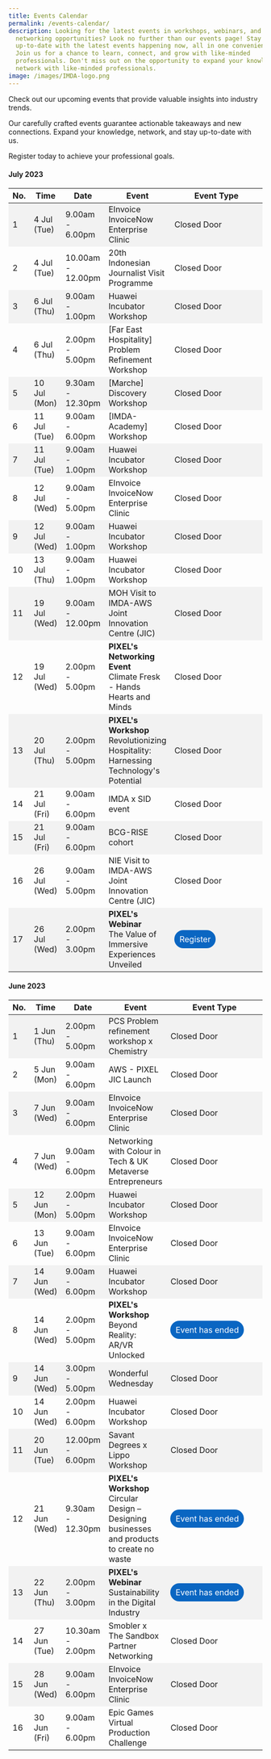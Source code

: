 ```yaml
---
title: Events Calendar
permalink: /events-calendar/
description: Looking for the latest events in workshops, webinars, and
  networking opportunities? Look no further than our events page! Stay
  up-to-date with the latest events happening now, all in one convenient place.
  Join us for a chance to learn, connect, and grow with like-minded
  professionals. Don't miss out on the opportunity to expand your knowledge and
  network with like-minded professionals.
image: /images/IMDA-logo.png
---
```

Check out our upcoming events that provide valuable insights into industry trends. 

Our carefully crafted events guarantee actionable takeaways and new connections. Expand your knowledge, network, and stay up-to-date with us. 

Register today to achieve your professional goals. 

#### July 2023
<table>
  <thead>
    <tr>
      <th>No.</th>
			<th>Time</th>
      <th>Date</th>
      <th>Event</th>
			<th style="width: 200px;">Event Type</th>
    </tr>
  </thead>
  <tbody>
    <tr style="background-color: #f2f2f2;">
      <td>1</td>
      <td>4 Jul (Tue)</td>
			<td>9.00am - 6.00pm
      </td><td>EInvoice InvoiceNow Enterprise Clinic</td>
			<td>Closed Door</td>
    </tr>
    <tr>
      <td>2</td>
      <td>4 Jul (Tue)</td>
			<td>10.00am - 12.00pm</td>
      <td>20th Indonesian Journalist Visit Programme</td>
			<td>Closed Door</td>
    </tr>
    <tr style="background-color: #f2f2f2;">
      <td>3</td>
      <td>6 Jul (Thu)</td>
			<td>9.00am - 1.00pm</td>
      <td>Huawei Incubator Workshop</td>
			<td>Closed Door</td>
    </tr>
    <tr>
      <td>4</td>
      <td>6 Jul (Thu)</td>
			<td>2.00pm - 5.00pm
      </td><td> [Far East Hospitality] Problem Refinement Workshop</td>
			<td>Closed Door</td>
    </tr>
    <tr style="background-color: #f2f2f2;">
      <td>5</td>
      <td>10 Jul (Mon)</td>
			<td>9.30am - 12.30pm
      </td><td> [Marche]<br> Discovery Workshop</td>
			<td>Closed Door</td>
    </tr>
    <tr>
      <td>6</td>
			<td>11 Jul (Tue)</td>
      <td>9.00am - 6.00pm</td>
			<td>[IMDA-Academy] Workshop
			</td><td>Closed Door</td>
    </tr>
    <tr style="background-color: #f2f2f2;">
      <td>7</td>
      <td>11 Jul (Tue)</td>
      <td>9.00am - 1.00pm</td>
			<td>Huawei Incubator Workshop
			</td><td>Closed Door</td>
    </tr>
		<tr>
      <td>8</td>
      <td>12 Jul (Wed)</td>
      <td>9.00am - 5.00pm</td>
			<td>EInvoice InvoiceNow Enterprise Clinic</td>
			<td>Closed Door</td>
    </tr>
    <tr style="background-color: #f2f2f2;">
      <td>9</td>
      <td>12 Jul (Wed)</td>
      <td>9.00am - 1.00pm</td>
			<td>Huawei Incubator Workshop
			</td><td>Closed Door</td>
    </tr>
      <tr>
      <td>10</td>
      <td>13 Jul (Thu)</td>
			<td>9.00am - 1.00pm</td>
<td>Huawei Incubator Workshop
			</td><td>Closed Door</td>
    </tr>
		 <tr style="background-color: #f2f2f2;">
      <td>11</td>
      <td>19 Jul (Wed)</td>
      <td>9.00am - 12.00pm</td>
			<td>MOH Visit to IMDA-AWS Joint Innovation Centre (JIC) 
			</td><td>Closed Door</td>
			</tr>
		 <tr>
      <td>12</td>
			<td>19 Jul (Wed)</td>
      <td>2.00pm - 5.00pm</td>
				<td><b>PIXEL's Networking Event</b><br>
						Climate Fresk - Hands Hearts and Minds</td>
			<td>Closed Door</td>    
    </tr>
	<tr style="background-color: #f2f2f2;">
      <td>13</td>
			<td>20 Jul (Thu)</td>
      <td>2.00pm - 5.00pm</td>
				<td><b>PIXEL's Workshop</b><br>
						Revolutionizing Hospitality: Harnessing Technology's Potential</td>
			<td>Closed Door</td>    
		</tr>
		 <tr>
      <td>14</td>
      <td>21 Jul (Fri)</td>
			<td>9.00am - 6.00pm</td>
      <td>IMDA x SID event </td>
			<td>Closed Door</td>
		</tr>
<tr style="background-color: #f2f2f2;">
	     <td>15</td>
			<td>21 Jul (Fri)</td>
      <td>9.00am - 6.00pm</td>
      <td>BCG-RISE cohort</td>
			<td>Closed Door</td>
		</tr>   
		<tr>
      <td>16</td>
      <td>26 Jul (Wed)</td>
			<td>9.00am - 5.00pm</td>
      <td>NIE Visit to IMDA-AWS Joint Innovation Centre (JIC) </td>
			<td>Closed Door</td>
		</tr>
	<tr style="background-color: #f2f2f2;">
      <td>17</td>
      <td>26 Jul (Wed)</td>
			<td>2.00pm - 3.00pm</td>
				<td><b>PIXEL's Webinar</b><br>
						The Value of Immersive Experiences Unveiled</td>
			<td><a href="https://imda-pixel.sg/event/400" target="_blank" style="background-color: #0A66C2; color: white; text-decoration: none; border-radius: 100px; padding-left: 10px; padding-right: 10px; padding-top:8px; padding-bottom:8px; vertical-align:middle">Register</a></td>
    </tr>
  </tbody>
</table>

#### June 2023
<table>
  <thead>
    <tr>
      <th>No.</th>
			<th>Time</th>
      <th>Date</th>
      <th>Event</th>
			<th style="width: 200px;">Event Type</th>
    </tr>
  </thead>
  <tbody>
    <tr style="background-color: #f2f2f2;">
      <td>1</td>
      <td>1 Jun (Thu)</td>
			<td>2.00pm - 5.00pm</td>
      <td>PCS Problem refinement workshop x Chemistry </td>
			<td>Closed Door</td>
    </tr>
    <tr>
      <td>2</td>
      <td>5 Jun (Mon)</td>
			<td>9.00am - 6.00pm</td>
      <td>AWS - PIXEL JIC Launch </td>
			<td>Closed Door</td>
    </tr>
    <tr style="background-color: #f2f2f2;">
      <td>3</td>
      <td>7 Jun (Wed)</td>
			<td>9.00am - 6.00pm</td>
      <td>EInvoice InvoiceNow Enterprise Clinic</td>
			<td>Closed Door</td>
    </tr>
    <tr>
      <td>4</td>
      <td>7 Jun (Wed)</td>
			<td>9.00am - 6.00pm
      </td><td>Networking with Colour in Tech &amp; UK Metaverse Entrepreneurs</td>
			<td>Closed Door</td>
    </tr><tr>
    </tr><tr style="background-color: #f2f2f2;">
      <td>5</td>
      <td>12 Jun (Mon)</td>
			<td>2.00pm - 5.00pm</td>
      <td>Huawei Incubator Workshop</td>
			<td>Closed Door</td>
    </tr>
    <tr>
      <td>6</td>
			<td>13 Jun (Tue)</td>
      <td>9.00am - 6.00pm</td>
			<td>EInvoice InvoiceNow Enterprise Clinic</td>
			<td>Closed Door</td>
    </tr>
    <tr style="background-color: #f2f2f2;">
      <td>7</td>
      <td>14 Jun (Wed)</td>
      <td>9.00am - 6.00pm</td>
			<td>Huawei Incubator Workshop
			</td><td>Closed Door</td>
    </tr>
		<tr>
      <td>8</td>
      <td>14 Jun (Wed)</td>
      <td>2.00pm - 5.00pm</td>
			<td><b>PIXEL's Workshop</b>
<br> Beyond Reality: AR/VR Unlocked
			</td>			
			<td><a href="" target="_blank" style="background-color: #0A66C2; color: white; text-decoration: none; border-radius: 100px; padding-left: 10px; padding-right: 10px; padding-top:8px; padding-bottom:8px; vertical-align:middle">Event has ended</a></td>
    </tr>
    <tr style="background-color: #f2f2f2;">
      <td>9</td>
      <td>14 Jun (Wed)</td>
      <td>3.00pm - 5.00pm</td>
			<td>Wonderful Wednesday
			</td><td>Closed Door</td>
    </tr>
    <tr>
      <td>10</td>
      <td>14 Jun (Wed)</td>
			<td>2.00pm - 6.00pm</td>
			<td>Huawei Incubator Workshop
			</td><td>Closed Door</td>
    </tr>
		 <tr style="background-color: #f2f2f2;">
      <td>11</td>
      <td>20 Jun (Tue)</td>
      <td>12.00pm - 6.00pm</td>
			<td>Savant Degrees x Lippo Workshop
			</td><td>Closed Door</td>
    </tr>
		 <tr>
      <td>12</td>
			<td>21 Jun (Wed)</td>
      <td>9.30am - 12.30pm</td>
			<td><b>PIXEL's Workshop</b>
<br> Circular Design – Designing businesses and products to create no waste
			</td>			
			<td><a href="" target="_blank" style="background-color: #0A66C2; color: white; text-decoration: none; border-radius: 100px; padding-left: 10px; padding-right: 10px; padding-top:8px; padding-bottom:8px; vertical-align:middle">Event has ended</a></td> 
		</tr>
		<tr style="background-color: #f2f2f2;">
      <td>13</td>
      <td>22 Jun (Thu)</td>
			<td>2.00pm - 3.00pm</td>
			<td><b>PIXEL's Webinar</b>
<br> Sustainability in the Digital Industry
			</td>			
			<td><a href="" target="_blank" style="background-color: #0A66C2; color: white; text-decoration: none; border-radius: 100px; padding-left: 10px; padding-right: 10px; padding-top:8px; padding-bottom:8px; vertical-align:middle">Event has ended</a></td> 
	</tr>
	<tr>
      <td>14</td>
      <td>27 Jun (Tue)</td>
      <td>10.30am - 2.00pm</td>
			<td>Smobler x The Sandbox Partner Networking
			</td><td>Closed Door</td>
    </tr>
		 <tr style="background-color: #f2f2f2;">
      <td>15</td>
      <td>28 Jun (Wed)</td>
      <td>9.00am - 6.00pm</td>
			<td>EInvoice InvoiceNow Enterprise Clinic
			</td><td>Closed Door</td>
    </tr>
      <tr><td>16</td>
      <td>30 Jun (Fri)</td>
			<td>9.00am - 6.00pm</td>
			<td>Epic Games Virtual Production Challenge 
			</td><td>Closed Door</td>
    </tr>
  </tbody>
</table>